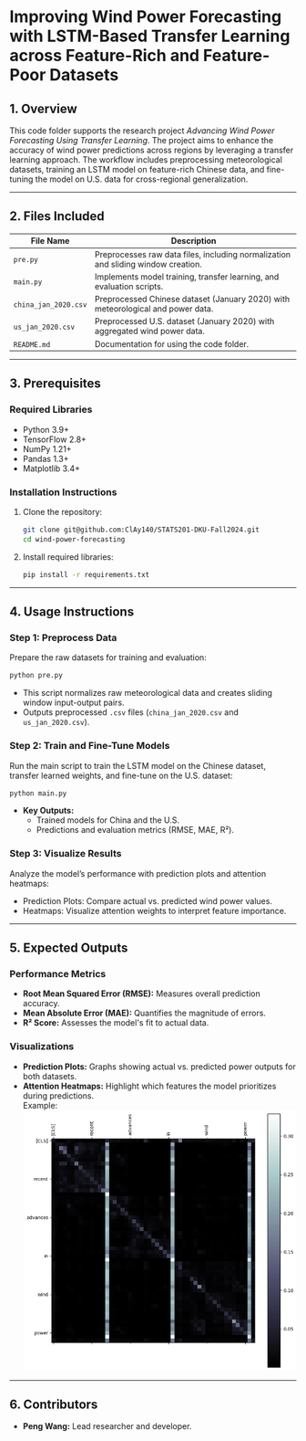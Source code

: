# Improving Wind Power Forecasting with LSTM-Based Transfer Learning across Feature-Rich and Feature-Poor Datasets

## **1. Overview**

This code folder supports the research project _Advancing Wind Power Forecasting Using Transfer Learning_. The project aims to enhance the accuracy of wind power predictions across regions by leveraging a transfer learning approach. The workflow includes preprocessing meteorological datasets, training an LSTM model on feature-rich Chinese data, and fine-tuning the model on U.S. data for cross-regional generalization.

---

## **2. Files Included**

| **File Name**         | **Description**                                                                 |
|------------------------|---------------------------------------------------------------------------------|
| `pre.py`              | Preprocesses raw data files, including normalization and sliding window creation.|
| `main.py`             | Implements model training, transfer learning, and evaluation scripts.            |
| `china_jan_2020.csv`  | Preprocessed Chinese dataset (January 2020) with meteorological and power data.  |
| `us_jan_2020.csv`     | Preprocessed U.S. dataset (January 2020) with aggregated wind power data.        |
| `README.md`           | Documentation for using the code folder.                                        |

---

## **3. Prerequisites**

### **Required Libraries**
- Python 3.9+
- TensorFlow 2.8+
- NumPy 1.21+
- Pandas 1.3+
- Matplotlib 3.4+

### **Installation Instructions**
1. Clone the repository:
   ```bash
   git clone git@github.com:ClAy140/STATS201-DKU-Fall2024.git
   cd wind-power-forecasting
   ```
2. Install required libraries:
   ```bash
   pip install -r requirements.txt
   ```

---

## **4. Usage Instructions**

### **Step 1: Preprocess Data**
Prepare the raw datasets for training and evaluation:
```bash
python pre.py
```
- This script normalizes raw meteorological data and creates sliding window input-output pairs.
- Outputs preprocessed `.csv` files (`china_jan_2020.csv` and `us_jan_2020.csv`).

### **Step 2: Train and Fine-Tune Models**
Run the main script to train the LSTM model on the Chinese dataset, transfer learned weights, and fine-tune on the U.S. dataset:
```bash
python main.py
```
- **Key Outputs:**
  - Trained models for China and the U.S.
  - Predictions and evaluation metrics (RMSE, MAE, R²).

### **Step 3: Visualize Results**
Analyze the model’s performance with prediction plots and attention heatmaps:
- Prediction Plots: Compare actual vs. predicted wind power values.
- Heatmaps: Visualize attention weights to interpret feature importance.

---

## **5. Expected Outputs**

### **Performance Metrics**
- **Root Mean Squared Error (RMSE):** Measures overall prediction accuracy.
- **Mean Absolute Error (MAE):** Quantifies the magnitude of errors.
- **R² Score:** Assesses the model's fit to actual data.

### **Visualizations**
- **Prediction Plots:** Graphs showing actual vs. predicted power outputs for both datasets.
- **Attention Heatmaps:** Highlight which features the model prioritizes during predictions.  
  Example:  
  ![Heatmap Example](output_plots/attention_heatmap.png)

---

## **6. Contributors**

- **Peng Wang:** Lead researcher and developer.

